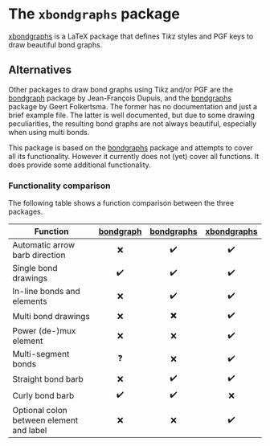 The `xbondgraphs` package
=========================

[xbondgraphs] is a LaTeX package that defines Ti*k*z styles and PGF keys to draw beautiful bond graphs.

## Alternatives
Other packages to draw bond graphs using Ti*k*z and/or PGF are the [bondgraph] package by Jean-François Dupuis, and the [bondgraphs] package by Geert Folkertsma. The former has no documentation and just a brief example file. The latter is well documented, but due to some drawing peculiarities, the resulting bond graphs are not always beautiful, especially when using multi bonds.

This package is based on the [bondgraphs] package and attempts to cover all its functionality. However it currently does not (yet) cover all functions. It does provide some additional functionality.

### Functionality comparison
The following table shows a function comparison between the three packages.

Function                                 | [bondgraph]       | [bondgraphs]              | [xbondgraphs]
-----------------------------------------|:------------------:|:------------------------:|:------------------:
Automatic arrow barb direction           | :x:                | :heavy_check_mark:       | :heavy_check_mark:
Single bond drawings                     | :heavy_check_mark: | :heavy_check_mark:       | :heavy_check_mark:
In-line bonds and elements               | :x:                | :heavy_check_mark:       | :heavy_check_mark:
Multi bond drawings                      | :x:                | :heavy_multiplication_x: | :heavy_check_mark:
Power (de-)mux element                   | :x:                | :x:                      | :heavy_check_mark:
Multi-segment bonds                      | :question:         | :x:                      | :heavy_check_mark:
Straight bond barb                       | :x:                | :heavy_check_mark:       | :heavy_check_mark:
Curly bond barb                          | :heavy_check_mark: | :heavy_check_mark:       | :x:
Optional colon between element and label | :x:                | :x:                      | :heavy_check_mark:


[bondgraph]: https://ctan.org/pkg/bondgraph
[bondgraphs]: https://ctan.org/pkg/bondgraphs
[xbondgraphs]: https://github.com/max-sn/xbondgraphs
